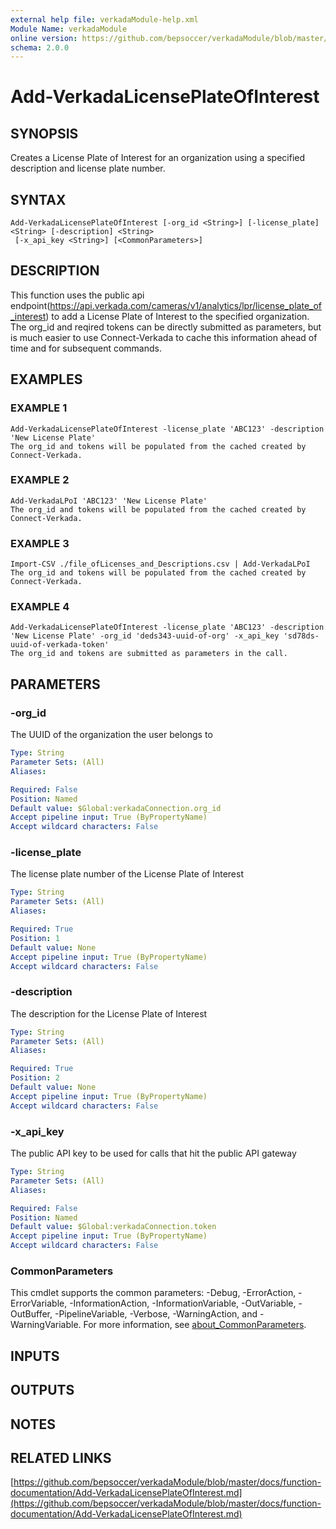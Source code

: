```yaml
---
external help file: verkadaModule-help.xml
Module Name: verkadaModule
online version: https://github.com/bepsoccer/verkadaModule/blob/master/docs/function-documentation/Add-VerkadaLicensePlateOfInterest.md
schema: 2.0.0
---
```


# Add-VerkadaLicensePlateOfInterest

## SYNOPSIS
Creates a License Plate of Interest for an organization using a specified description and license plate number.

## SYNTAX

```
Add-VerkadaLicensePlateOfInterest [-org_id <String>] [-license_plate] <String> [-description] <String>
 [-x_api_key <String>] [<CommonParameters>]
```

## DESCRIPTION
This function uses the public api endpoint(https://api.verkada.com/cameras/v1/analytics/lpr/license_plate_of_interest) to add a License Plate of Interest to the specified organization.
The org_id and reqired tokens can be directly submitted as parameters, but is much easier to use Connect-Verkada to cache this information ahead of time and for subsequent commands.

## EXAMPLES

### EXAMPLE 1
```
Add-VerkadaLicensePlateOfInterest -license_plate 'ABC123' -description 'New License Plate'
The org_id and tokens will be populated from the cached created by Connect-Verkada.
```

### EXAMPLE 2
```
Add-VerkadaLPoI 'ABC123' 'New License Plate'
The org_id and tokens will be populated from the cached created by Connect-Verkada.
```

### EXAMPLE 3
```
Import-CSV ./file_ofLicenses_and_Descriptions.csv | Add-VerkadaLPoI
The org_id and tokens will be populated from the cached created by Connect-Verkada.
```

### EXAMPLE 4
```
Add-VerkadaLicensePlateOfInterest -license_plate 'ABC123' -description 'New License Plate' -org_id 'deds343-uuid-of-org' -x_api_key 'sd78ds-uuid-of-verkada-token'
The org_id and tokens are submitted as parameters in the call.
```

## PARAMETERS

### -org_id
The UUID of the organization the user belongs to

```yaml
Type: String
Parameter Sets: (All)
Aliases:

Required: False
Position: Named
Default value: $Global:verkadaConnection.org_id
Accept pipeline input: True (ByPropertyName)
Accept wildcard characters: False
```

### -license_plate
The license plate number of the License Plate of Interest

```yaml
Type: String
Parameter Sets: (All)
Aliases:

Required: True
Position: 1
Default value: None
Accept pipeline input: True (ByPropertyName)
Accept wildcard characters: False
```

### -description
The description for the License Plate of Interest

```yaml
Type: String
Parameter Sets: (All)
Aliases:

Required: True
Position: 2
Default value: None
Accept pipeline input: True (ByPropertyName)
Accept wildcard characters: False
```

### -x_api_key
The public API key to be used for calls that hit the public API gateway

```yaml
Type: String
Parameter Sets: (All)
Aliases:

Required: False
Position: Named
Default value: $Global:verkadaConnection.token
Accept pipeline input: True (ByPropertyName)
Accept wildcard characters: False
```

### CommonParameters
This cmdlet supports the common parameters: -Debug, -ErrorAction, -ErrorVariable, -InformationAction, -InformationVariable, -OutVariable, -OutBuffer, -PipelineVariable, -Verbose, -WarningAction, and -WarningVariable. For more information, see [about_CommonParameters](http://go.microsoft.com/fwlink/?LinkID=113216).

## INPUTS

## OUTPUTS

## NOTES

## RELATED LINKS

[https://github.com/bepsoccer/verkadaModule/blob/master/docs/function-documentation/Add-VerkadaLicensePlateOfInterest.md](https://github.com/bepsoccer/verkadaModule/blob/master/docs/function-documentation/Add-VerkadaLicensePlateOfInterest.md)

